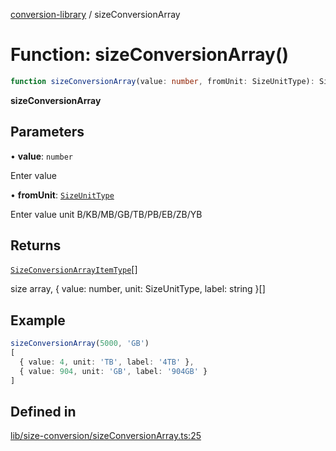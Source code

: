 [conversion-library](../globals.md) / sizeConversionArray

# Function: sizeConversionArray()

```ts
function sizeConversionArray(value: number, fromUnit: SizeUnitType): SizeConversionArrayItemType[]
```

**sizeConversionArray**

<Badge type="tip" text="version: v0.0.12+" />

## Parameters

• **value**: `number`

Enter value

• **fromUnit**: [`SizeUnitType`](../type-aliases/SizeUnitType.md)

Enter value unit B/KB/MB/GB/TB/PB/EB/ZB/YB

## Returns

[`SizeConversionArrayItemType`](../type-aliases/SizeConversionArrayItemType.md)[]

size array, { value: number, unit: SizeUnitType, label: string }[]

## Example

```ts
sizeConversionArray(5000, 'GB')
[
  { value: 4, unit: 'TB', label: '4TB' },
  { value: 904, unit: 'GB', label: '904GB' }
]
```

## Defined in

[lib/size-conversion/sizeConversionArray.ts:25](https://github.com/fxss5201/conversion-library/blob/main/lib/size-conversion/sizeConversionArray.ts#L25)
